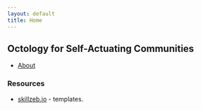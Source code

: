 ```yaml
---
layout: default
title: Home
---
```


## Octology for Self-Actuating Communities

- [About](/about/)

### Resources
- [skillzeb.io](https://skillzeb.io) - templates.

